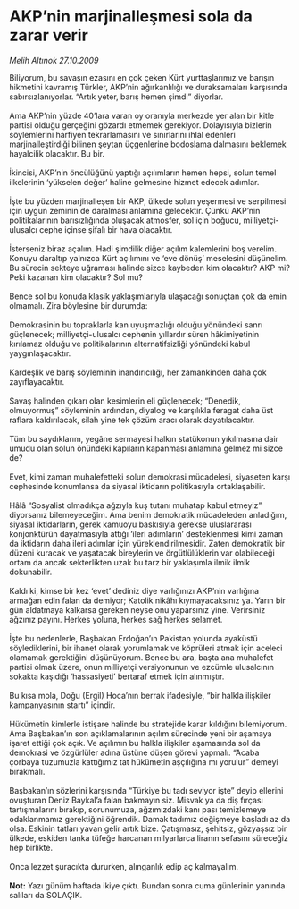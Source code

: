 # AKP’nin marjinalleşmesi sola da zarar verir

*Melih Altınok 27.10.2009*

<div class="taraf_structure_2col_1zq">
<div class="margen_n">



 <p>Biliyorum, bu savaşın ezasını en çok çeken Kürt yurttaşlarımız ve barışın hikmetini kavramış Türkler, AKP’nin ağırkanlılığı ve duraksamaları karşısında sabırsızlanıyorlar. “Artık yeter, barış hemen şimdi” diyorlar. <br/><br/>Ama AKP’nin yüzde 40’lara varan oy oranıyla merkezde yer alan bir kitle partisi olduğu gerçeğini gözardı etmemek gerekiyor. Dolayısıyla bizlerin söylemlerini harfiyen tekrarlamasını ve sınırlarını ihlal edenleri marjinalleştirdiği bilinen şeytan üçgenlerine bodoslama dalmasını beklemek hayalcilik olacaktır. Bu bir. <br/><br/>İkincisi, AKP’nin öncülüğünü yaptığı açılımların hemen hepsi, solun temel ilkelerinin ‘yükselen değer’ haline gelmesine hizmet edecek adımlar. <br/><br/>İşte bu yüzden marjinalleşen bir AKP, ülkede solun yeşermesi ve serpilmesi için uygun zeminin de daralması anlamına gelecektir. Çünkü AKP’nin politikalarının barısızlığında oluşacak atmosfer, sol için boğucu, milliyetçi-ulusalcı cephe içinse şifalı bir hava olacaktır. <br/><br/>İsterseniz biraz açalım. Hadi şimdilik diğer açılım kalemlerini boş verelim. Konuyu daraltıp yalnızca Kürt açılımını ve ‘eve dönüş’ meselesini düşünelim. Bu sürecin sekteye uğraması halinde sizce kaybeden kim olacaktır? AKP mi? Peki kazanan kim olacaktır? Sol mu? <br/><br/>Bence sol bu konuda klasik yaklaşımlarıyla ulaşacağı sonuçtan çok da emin olmamalı. Zira böylesine bir durumda: <br/><br/>Demokrasinin bu topraklarla kan uyuşmazlığı olduğu yönündeki sanrı güçlenecek; milliyetçi-ulusalcı cephenin yıllardır süren hâkimiyetinin kırılamaz olduğu ve politikalarının alternatifsizliği yönündeki kabul yaygınlaşacaktır. <br/><br/>Kardeşlik ve barış söyleminin inandırıcılığı, her zamankinden daha çok zayıflayacaktır. <br/><br/>Savaş halinden çıkarı olan kesimlerin eli güçlenecek; “Denedik, olmuyormuş” söyleminin ardından, diyalog ve karşılıkla feragat daha üst raflara kaldırılacak, silah yine tek çözüm aracı olarak dayatılacaktır. <br/><br/>Tüm bu saydıklarım, yegâne sermayesi halkın statükonun yıkılmasına dair umudu olan solun önündeki kapıların kapanması anlamına gelmez mi sizce de? <br/><br/>Evet, kimi zaman muhalefetteki solun demokrasi mücadelesi, siyaseten karşı cephesinde konumlansa da siyasal iktidarın politikasıyla ortaklaşabilir. <br/><br/>Hâlâ “Sosyalist olmadıkça ağzıyla kuş tutanı muhatap kabul etmeyiz” diyorsanız bilemeyeceğim. Ama benim demokratik mücadeleden anladığım, siyasal iktidarların, gerek kamuoyu baskısıyla gerekse uluslararası konjonktürün dayatmasıyla attığı ‘ileri adımların’ desteklenmesi kimi zaman da iktidarın daha ileri adımlar için yüreklendirilmesidir. Zaten demokratik bir düzeni kuracak ve yaşatacak bireylerin ve örgütlülüklerin var olabileceği ortam da ancak sekterlikten uzak bu tarz bir yaklaşımla ilmik ilmik dokunabilir. <br/><br/>Kaldı ki, kimse bir kez ‘evet’ dediniz diye varlığınızı AKP’nin varlığına armağan edin falan da demiyor; Katolik nikâhı kıymayacaksınız ya. Yarın bir gün aldatmaya kalkarsa gereken neyse onu yaparsınız yine. Verirsiniz ağzınız payını. Herkes yoluna, herkes sağ herkes selamet. <br/><br/>İşte bu nedenlerle, Başbakan Erdoğan’ın Pakistan yolunda ayaküstü söylediklerini, bir ihanet olarak yorumlamak ve köprüleri atmak için aceleci olamamak gerektiğini düşünüyorum. Bence bu ara, başta ana muhalefet partisi olmak üzere, onun milliyetçi versiyonunun ve ezcümle ulusalcının sokakta kaşıdığı ‘hassasiyeti’ bertaraf etmek için alınmıştır. <br/><br/>Bu kısa mola, Doğu (Ergil) Hoca’nın berrak ifadesiyle, “bir halkla ilişkiler kampanyasının startı” içindir. <br/><br/>Hükümetin kimlerle istişare halinde bu stratejide karar kıldığını bilemiyorum. Ama Başbakan’ın son açıklamalarının açılım sürecinde yeni bir aşamaya işaret ettiği çok açık. Ve açılımın bu halkla ilişkiler aşamasında sol da demokrasi ve özgürlüler adına üstüne düşen görevi yapmalı. “Acaba çorbaya tuzumuzla kattığımız tat hükümetin aşçılığına mı yorulur” demeyi bırakmalı. <br/><br/>Başbakan’ın sözlerini karşısında “Türkiye bu tadı seviyor işte” deyip ellerini ovuşturan Deniz Baykal’a falan bakmayın siz. Misvak ya da diş fırçası tartışmalarını bırakıp, sorunumuza, ağzımızdaki kanı pası temizlemeye odaklanmamız gerektiğini öğrendik. Damak tadımız değişmeye başladı az da olsa. Eskinin tatları yavan gelir artık bize. Çatışmasız, şehitsiz, gözyaşsız bir ülkede, eskiden tanka tüfeğe harcanan milyarlarca liranın sefasını süreceğiz hep birlikte. <br/><br/>Onca lezzet şuracıkta dururken, alınganlık edip aç kalmayalım. <br/><br/><strong>Not:</strong> Yazı günüm haftada ikiye çıktı. Bundan sonra cuma günlerinin yanında salıları da SOLAÇIK.</p>
<br/>
<br/>
<br/>



<br/>


<div id="taraf_not">
</div>

</div>


</div>
